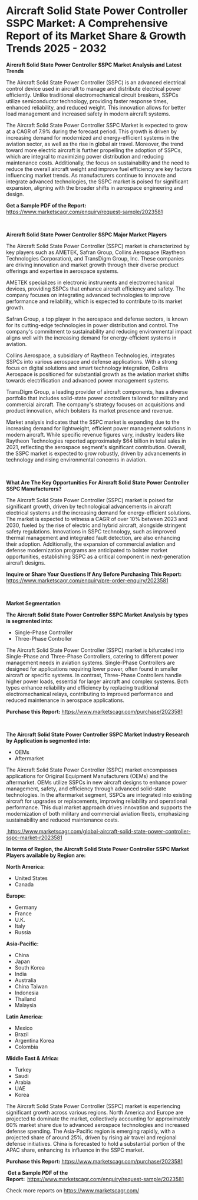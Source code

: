 <p><h1>Aircraft Solid State Power Controller SSPC Market: A Comprehensive Report of its Market Share & Growth Trends 2025 - 2032</h1></p><p><strong>Aircraft Solid State Power Controller SSPC Market Analysis and Latest Trends</strong></p>
<p><p>The Aircraft Solid State Power Controller (SSPC) is an advanced electrical control device used in aircraft to manage and distribute electrical power efficiently. Unlike traditional electromechanical circuit breakers, SSPCs utilize semiconductor technology, providing faster response times, enhanced reliability, and reduced weight. This innovation allows for better load management and increased safety in modern aircraft systems.</p><p>The Aircraft Solid State Power Controller SSPC Market is expected to grow at a CAGR of 7.9% during the forecast period. This growth is driven by increasing demand for modernized and energy-efficient systems in the aviation sector, as well as the rise in global air travel. Moreover, the trend toward more electric aircraft is further propelling the adoption of SSPCs, which are integral to maximizing power distribution and reducing maintenance costs. Additionally, the focus on sustainability and the need to reduce the overall aircraft weight and improve fuel efficiency are key factors influencing market trends. As manufacturers continue to innovate and integrate advanced technologies, the SSPC market is poised for significant expansion, aligning with the broader shifts in aerospace engineering and design.</p></p>
<p><strong>Get a Sample PDF of the Report:&nbsp;</strong> <a href="https://www.marketscagr.com/enquiry/request-sample/2023581?utm_campaign=3172&utm_medium=2&utm_source=Github&utm_content=ia&utm_term=29032025&utm_id=aircraft-solid-state-power-controller-sspc">https://www.marketscagr.com/enquiry/request-sample/2023581</a></p>
<p>&nbsp;</p>
<p><strong>Aircraft Solid State Power Controller SSPC Major Market Players</strong></p>
<p><p>The Aircraft Solid State Power Controller (SSPC) market is characterized by key players such as AMETEK, Safran Group, Collins Aerospace (Raytheon Technologies Corporation), and TransDigm Group, Inc. These companies are driving innovation and market growth through their diverse product offerings and expertise in aerospace systems.</p><p>AMETEK specializes in electronic instruments and electromechanical devices, providing SSPCs that enhance aircraft efficiency and safety. The company focuses on integrating advanced technologies to improve performance and reliability, which is expected to contribute to its market growth. </p><p>Safran Group, a top player in the aerospace and defense sectors, is known for its cutting-edge technologies in power distribution and control. The company's commitment to sustainability and reducing environmental impact aligns well with the increasing demand for energy-efficient systems in aviation. </p><p>Collins Aerospace, a subsidiary of Raytheon Technologies, integrates SSPCs into various aerospace and defense applications. With a strong focus on digital solutions and smart technology integration, Collins Aerospace is positioned for substantial growth as the aviation market shifts towards electrification and advanced power management systems.</p><p>TransDigm Group, a leading provider of aircraft components, has a diverse portfolio that includes solid-state power controllers tailored for military and commercial aircraft. The company's strategy focuses on acquisitions and product innovation, which bolsters its market presence and revenue.</p><p>Market analysis indicates that the SSPC market is expanding due to the increasing demand for lightweight, efficient power management solutions in modern aircraft. While specific revenue figures vary, industry leaders like Raytheon Technologies reported approximately $64 billion in total sales in 2021, reflecting the aerospace segment's significant contribution. Overall, the SSPC market is expected to grow robustly, driven by advancements in technology and rising environmental concerns in aviation.</p></p>
<p>&nbsp;</p>
<p><strong>What Are The Key Opportunities For Aircraft Solid State Power Controller SSPC Manufacturers?</strong></p>
<p><p>The Aircraft Solid State Power Controller (SSPC) market is poised for significant growth, driven by technological advancements in aircraft electrical systems and the increasing demand for energy-efficient solutions. The market is expected to witness a CAGR of over 10% between 2023 and 2030, fueled by the rise of electric and hybrid aircraft, alongside stringent safety regulations. Innovations in SSPC technology, such as improved thermal management and integrated fault detection, are also enhancing their adoption. Additionally, the expansion of commercial aviation and defense modernization programs are anticipated to bolster market opportunities, establishing SSPC as a critical component in next-generation aircraft designs.</p></p>
<p><strong>Inquire or Share Your Questions If Any Before Purchasing This Report:</strong> <a href="https://www.marketscagr.com/enquiry/pre-order-enquiry/2023581?utm_campaign=3172&utm_medium=2&utm_source=Github&utm_content=ia&utm_term=29032025&utm_id=aircraft-solid-state-power-controller-sspc">https://www.marketscagr.com/enquiry/pre-order-enquiry/2023581</a></p>
<p>&nbsp;</p>
<p><strong>Market Segmentation</strong></p>
<p><strong>The Aircraft Solid State Power Controller SSPC Market Analysis by types is segmented into:</strong></p>
<p><ul><li>Single-Phase Controller</li><li>Three-Phase Controller</li></ul></p>
<p><p>The Aircraft Solid State Power Controller (SSPC) market is bifurcated into Single-Phase and Three-Phase Controllers, catering to different power management needs in aviation systems. Single-Phase Controllers are designed for applications requiring lower power, often found in smaller aircraft or specific systems. In contrast, Three-Phase Controllers handle higher power loads, essential for larger aircraft and complex systems. Both types enhance reliability and efficiency by replacing traditional electromechanical relays, contributing to improved performance and reduced maintenance in aerospace applications.</p></p>
<p><strong>Purchase this Report:&nbsp;</strong><a href="https://www.marketscagr.com/purchase/2023581?utm_campaign=3172&utm_medium=2&utm_source=Github&utm_content=ia&utm_term=29032025&utm_id=aircraft-solid-state-power-controller-sspc">https://www.marketscagr.com/purchase/2023581</a></p>
<p>&nbsp;</p>
<p><strong>The Aircraft Solid State Power Controller SSPC Market Industry Research by Application is segmented into:</strong></p>
<p><ul><li>OEMs</li><li>Aftermarket</li></ul></p>
<p><p>The Aircraft Solid State Power Controller (SSPC) market encompasses applications for Original Equipment Manufacturers (OEMs) and the aftermarket. OEMs utilize SSPCs in new aircraft designs to enhance power management, safety, and efficiency through advanced solid-state technologies. In the aftermarket segment, SSPCs are integrated into existing aircraft for upgrades or replacements, improving reliability and operational performance. This dual market approach drives innovation and supports the modernization of both military and commercial aviation fleets, emphasizing sustainability and reduced maintenance costs.</p></p>
<p><a href="https://www.marketscagr.com/global-aircraft-solid-state-power-controller-sspc-market-r2023581?utm_campaign=3172&utm_medium=2&utm_source=Github&utm_content=ia&utm_term=29032025&utm_id=aircraft-solid-state-power-controller-sspc">&nbsp;https://www.marketscagr.com/global-aircraft-solid-state-power-controller-sspc-market-r2023581</a></p>
<p><strong>In terms of Region, the Aircraft Solid State Power Controller SSPC Market Players available by Region are:</strong></p>
<p>
    <p> <strong> North America: </strong>
        <ul>
            <li>United States</li>
            <li>Canada</li>
        </ul>
        </p> 
    <p> <strong> Europe: </strong>
        <ul>
            <li>Germany</li>
            <li>France</li>
            <li>U.K.</li>
            <li>Italy</li>
            <li>Russia</li>
        </ul>
        </p> 
    <p> <strong> Asia-Pacific: </strong>
        <ul>
            <li>China</li>
            <li>Japan</li>
            <li>South Korea</li>
            <li>India</li>
            <li>Australia</li>
            <li>China Taiwan</li>
            <li>Indonesia</li>
            <li>Thailand</li>
            <li>Malaysia</li>
        </ul>
        </p> 
    <p> <strong> Latin America: </strong>
        <ul>
            <li>Mexico</li>
            <li>Brazil</li>
            <li>Argentina Korea</li>
            <li>Colombia</li>
        </ul>
        </p> 
    <p> <strong> Middle East & Africa: </strong>
        <ul>
            <li>Turkey</li>
            <li>Saudi</li>
            <li>Arabia</li>
            <li>UAE</li>
            <li>Korea</li>
        </ul>
    </p>
    </p>
<p><p>The Aircraft Solid State Power Controller (SSPC) market is experiencing significant growth across various regions. North America and Europe are projected to dominate the market, collectively accounting for approximately 60% market share due to advanced aerospace technologies and increased defense spending. The Asia-Pacific region is emerging rapidly, with a projected share of around 25%, driven by rising air travel and regional defense initiatives. China is forecasted to hold a substantial portion of the APAC share, enhancing its influence in the SSPC market.</p></p>
<p><strong>Purchase this Report: </strong><a href="https://www.marketscagr.com/purchase/2023581?utm_campaign=3172&utm_medium=2&utm_source=Github&utm_content=ia&utm_term=29032025&utm_id=aircraft-solid-state-power-controller-sspc">https://www.marketscagr.com/purchase/2023581</a></p>
<p>&nbsp;<strong>Get a Sample PDF of the Report:&nbsp;&nbsp;</strong><a href="https://www.marketscagr.com/enquiry/request-sample/2023581?utm_campaign=3172&utm_medium=2&utm_source=Github&utm_content=ia&utm_term=29032025&utm_id=aircraft-solid-state-power-controller-sspc">https://www.marketscagr.com/enquiry/request-sample/2023581</a></p>
<p><strong></strong></p>
<p>Check more reports on <a href="https://www.marketscagr.com/?utm_campaign=3172&utm_medium=2&utm_source=Github&utm_content=ia&utm_term=29032025&utm_id=aircraft-solid-state-power-controller-sspc">https://www.marketscagr.com/</a></p>